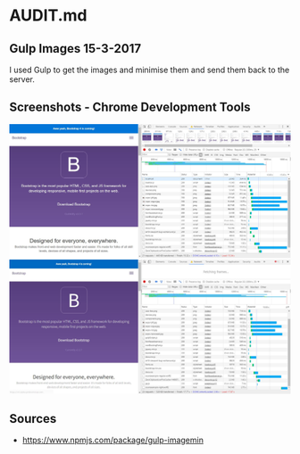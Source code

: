 # AUDIT.md

## Gulp Images 15-3-2017
I used Gulp to get the images and minimise them and send them back to the server.

## Screenshots - Chrome Development Tools
![Screenshot after images](./screenshots/loadingSpeed-CDN.JPG "basic")
![Screenshot after images](./screenshots/loadingSpeed-GulpImages.JPG "basic")


## Sources
- https://www.npmjs.com/package/gulp-imagemin

